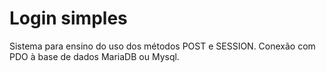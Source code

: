 # Login simples
Sistema para ensino do uso dos métodos POST e SESSION.
Conexão com PDO à base de dados MariaDB ou Mysql.
